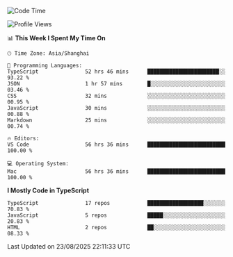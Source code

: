 <!--START_SECTION:waka-->
![Code Time](http://img.shields.io/badge/Code%20Time-8%2C192%20hrs%2028%20mins-blue)

![Profile Views](http://img.shields.io/badge/Profile%20Views-1-blue)

📊 **This Week I Spent My Time On** 

```text
🕑︎ Time Zone: Asia/Shanghai

💬 Programming Languages: 
TypeScript               52 hrs 46 mins      ███████████████████████░░   93.22 % 
JSON                     1 hr 57 mins        █░░░░░░░░░░░░░░░░░░░░░░░░   03.46 % 
CSS                      32 mins             ░░░░░░░░░░░░░░░░░░░░░░░░░   00.95 % 
JavaScript               30 mins             ░░░░░░░░░░░░░░░░░░░░░░░░░   00.88 % 
Markdown                 25 mins             ░░░░░░░░░░░░░░░░░░░░░░░░░   00.74 % 

🔥 Editors: 
VS Code                  56 hrs 36 mins      █████████████████████████   100.00 % 

💻 Operating System: 
Mac                      56 hrs 36 mins      █████████████████████████   100.00 % 
```

**I Mostly Code in TypeScript** 

```text
TypeScript               17 repos            ██████████████████░░░░░░░   70.83 % 
JavaScript               5 repos             █████░░░░░░░░░░░░░░░░░░░░   20.83 % 
HTML                     2 repos             ██░░░░░░░░░░░░░░░░░░░░░░░   08.33 % 
```




 Last Updated on 23/08/2025 22:11:33 UTC
<!--END_SECTION:waka-->
